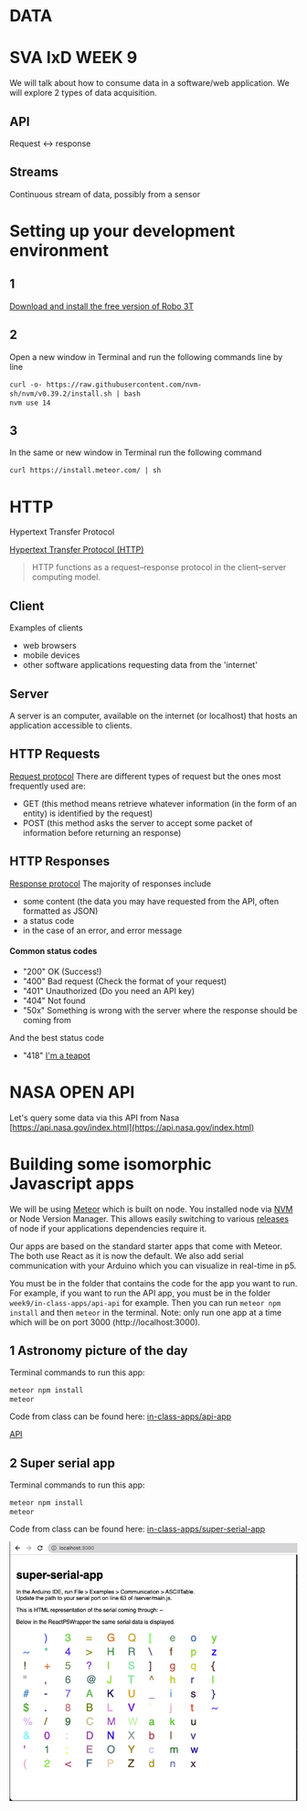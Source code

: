 # DATA

# SVA IxD WEEK 9

We will talk about how to consume data in a software/web application. We will explore 2 types of data acquisition.

## API

Request <-> response

## Streams

Continuous stream of data, possibly from a sensor

# Setting up your development environment

## 1

[Download and install the free version of Robo 3T](https://robomongo.org/)

## 2

Open a new window in Terminal and run the following commands line by line

    curl -o- https://raw.githubusercontent.com/nvm-sh/nvm/v0.39.2/install.sh | bash
    nvm use 14

## 3

In the same or new window in Terminal run the following command

    curl https://install.meteor.com/ | sh

# HTTP

Hypertext Transfer Protocol

[Hypertext Transfer Protocol (HTTP)](https://en.wikipedia.org/wiki/Hypertext_Transfer_Protocol)

> HTTP functions as a request–response protocol in the client–server computing model.

## Client

Examples of clients

- web browsers
- mobile devices
- other software applications requesting data from the 'internet'

## Server

A server is an computer, available on the internet (or localhost) that hosts an application accessible to clients.

## HTTP Requests

[Request protocol](https://www.w3.org/Protocols/rfc2616/rfc2616-sec5.html)
There are different types of request but the ones most frequently used are:

- GET (this method means retrieve whatever information (in the form of an entity) is identified by the request)
- POST (this method asks the server to accept some packet of information before returning an response)

## HTTP Responses

[Response protocol](https://www.w3.org/Protocols/rfc2616/rfc2616-sec6.html)
The majority of responses include

- some content (the data you may have requested from the API, often formatted as JSON)
- a status code
- in the case of an error, and error message

#### Common status codes

- "200" OK (Success!)
- "400" Bad request (Check the format of your request)
- "401" Unauthorized (Do you need an API key)
- "404" Not found
- "50x" Something is wrong with the server where the response should be coming from

And the best status code

- "418" [I'm a teapot](https://www.google.com/teapot)

# NASA OPEN API

Let's query some data via this API from Nasa
[https://api.nasa.gov/index.html](https://api.nasa.gov/index.html)

# Building some isomorphic Javascript apps

We will be using [Meteor](https://www.meteor.com/) which is built on node. You installed node via [NVM](https://github.com/creationix/nvm) or Node Version Manager. This allows easily switching to various [releases](https://en.wikipedia.org/wiki/Software_release_life_cycle) of node if your applications dependencies require it.

Our apps are based on the standard starter apps that come with Meteor. The both use React as it is now the default. We also add serial communication with your Arduino which you can visualize in real-time in p5.

You must be in the folder that contains the code for the app you want to run. For example, if you want to run the API app, you must be in the folder `week9/in-class-apps/api-api` for example. Then you can run `meteor npm install` and then `meteor` in the terminal. Note: only run one app at a time which will be on port 3000 (http://localhost:3000).

## 1 Astronomy picture of the day

Terminal commands to run this app:

    meteor npm install
    meteor

Code from class can be found here:
[in-class-apps/api-app](./in-class-apps/api-app)

[API](https://api.nasa.gov/api.html#apod)

## 2 Super serial app

Terminal commands to run this app:

    meteor npm install
    meteor

Code from class can be found here:
[in-class-apps/super-serial-app](./in-class-apps/super-serial-app)

![Super Serial Success](./images/super-serial.png)

